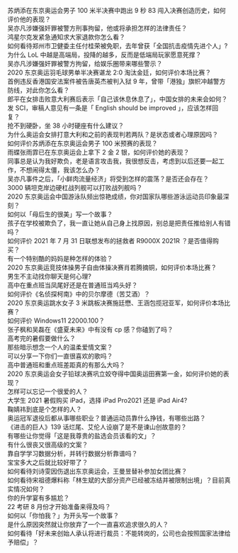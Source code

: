 苏炳添在东京奥运会男子 100 米半决赛中跑出 9 秒 83 闯入决赛创造历史，如何评价他的表现？  
吴亦凡涉嫌强奸罪被警方刑事拘留，他或将承担怎样的法律责任？  
鸿星尔克发紧急通知求大家退款你怎么看？  
如何看待郑州市卫健委主任付桂荣被免职，去年曾获「全国抗击疫情先进个人」?  
为什么 LoL 中越是高端局，投降的越多，反而是低端局玩家愿意死撑？  
吴亦凡涉嫌强奸罪被警方拘留，给娱乐圈带来哪些警示？  
2020 东京奥运羽毛球男单半决赛谌龙 2:0 淘汰金廷，如何评价本场比赛？  
首例违反香港国安法案件被告唐英杰被判入狱 9 年，曾带「港独」旗帜冲越警方防线，对此你怎么看？  
郎平在女排击败意大利赛后表示「自己该休息休息了」，中国女排的未来会如何？  
发 SCI，审稿人意见有一条是「 English should be improved 」，应该怎样回复？  
抢不到硬卧，坐 38 小时硬座有什么建议？  
为什么奥运会女排打意大利和之前的表现判若两队？是状态或者心理原因吗？  
如何评价苏炳添在东京奥运会男子 100 米预赛的表现？  
雨蝶张雨霏已在东京奥运会上拿下 2 金 2 银，如何评价她的表现？  
同事总是认为我好欺负，老是语言攻击我，我很想反击，考虑到以后还要一起工作，不想闹得太僵，我该怎么办？  
吴亦凡事件之后，「小鲜肉流量经济」将受到怎样的震荡？是否还会存在？  
3000 辆坦克岸边硬杠战列舰可以打败战列舰吗？  
2020 东京奥运会中国游泳队频出惊艳成绩，你对国家队哪些游泳运动员印象最深刻？  
如何以「母后生的很美」写一个故事？  
孩子在学校被欺负了，我一直让她从自己身上找原因，别总是把责任推给别人有错吗？  
如何评价 2021 年 7 月 31 日联想发布的拯救者 R9000X 2021R ？是否值得购买？  
有一个特别酷的妈妈是种怎样的体验？  
2020 东京奥运竞技体操男子自由体操决赛肖若腾摘铜，如何评价本场比赛？  
男生不主动找你聊天是何心理?  
高中在重点班当凤尾好还是在普通班当鸡头好？  
如何评价《名侦探柯南》中的贝尔摩德（苦艾酒）？  
2020 东京奥运跳水女子 3 米跳板决赛施廷懋、王涵包揽冠亚军，如何评价本场比赛？  
如何评价 Windows11 22000.100？  
张子枫和吴磊在《盛夏未来》中有没有 cp 感？你磕到了吗？  
高考完的暑假要做什么？  
那些暗示想念一个人的温柔爱情文案？  
可以分享一下你们一直很喜欢的歌吗？  
高中普通班和重点班差距真的有那么大吗？  
2020 东京奥运会女子铅球决赛巩立姣夺得中国奥运田赛第一金，如何评价她的表现？  
怎样可以忘记一个很爱的人？  
大学生 2021 暑假购买 iPad，选择 iPad Pro2021 还是 iPad Air4?  
鞠婧祎到底是个怎样的人？  
奥运冠军退役后都从事哪些职业？普通运动员靠什么挣钱，有哪些出路？  
《进击的巨人》139 话烂尾、艾伦人设崩了是不是谏山创故意的？  
有哪些让你觉得「这是我尊贵的盐选会员该看的文」？  
有什么很丧又很高级的文案？  
靠自学学习数据分析，并转行数据分析靠谱吗？  
宝宝多大之后就比较好带了？  
如何看待刘诗雯因伤退出东京奥运会，王曼昱替补参加女团比赛？  
如何看待宋祖德爆料称「林生斌的大部分资产已经被冻结并被限制出境」？目前真实情况如何？  
你的升学宴有多尴尬？  
22 考研 8 月份才开始准备来得及吗？  
如何以「你怕我？」为开头写一个故事？  
是什么原因突然就让你放弃了一个一直喜欢追求很久的人？  
如何看待「好未来创始人承认将进行裁员：不能转岗的，公司也会按照国家法律给予赔偿」？  
